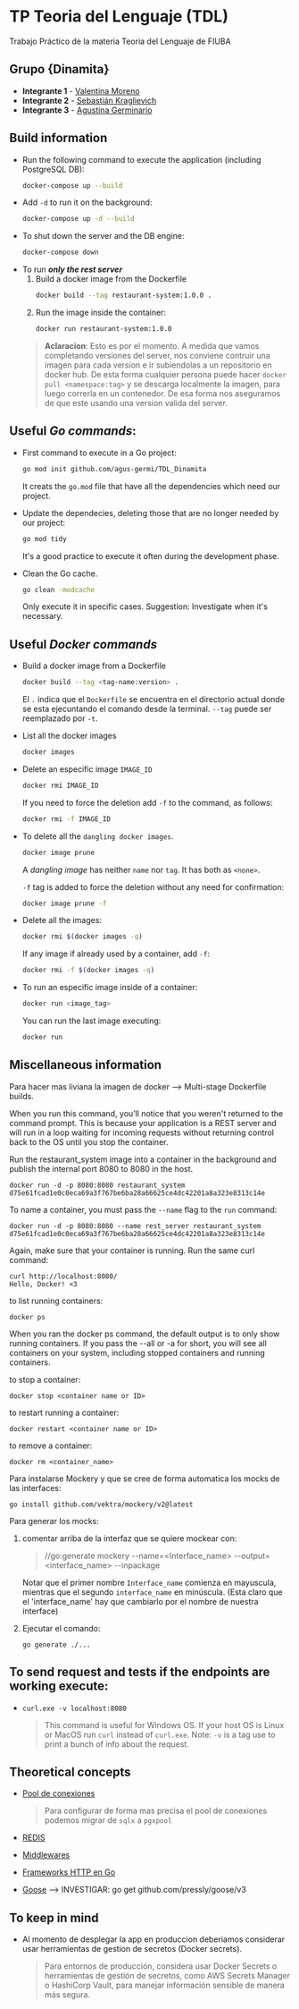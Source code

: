 # TP Teoria del Lenguaje (TDL)
Trabajo Práctico  de la materia Teoria del Lenguaje de FIUBA

## Grupo {Dinamita}

- **Integrante 1** - [Valentina Moreno](https://github.com/valenmdr)
- **Integrante 2** - [Sebastián Kraglievich](https://github.com/Sebakrag)
- **Integrante 3** - [Agustina Germinario](https://github.com/agus-germi)
  
## Build information

- Run the following command to execute the application (including PostgreSQL DB):
    ```sh
    docker-compose up --build
    ```
- Add `-d` to run it on the background:
     ```sh
    docker-compose up -d --build
    ```
- To shut down the server and the DB engine:
     ```sh
    docker-compose down
    ```
- To run ***only the rest server***
    1. Build a docker image from the Dockerfile
        ```sh
        docker build --tag restaurant-system:1.0.0 .
        ```
    2. Run the image inside the container:
        ```sh
        docker run restaurant-system:1.0.0
        ```
    > **Aclaracion**: Esto es por el momento. A medida que vamos completando versiones del server, nos conviene contruir una imagen para cada version e ir subiendolas a un repositorio en docker hub. De esta forma cualquier persona puede hacer `docker pull <namespace:tag>` y se descarga localmente la imagen, para luego correrla en un contenedor. De esa forma nos aseguramos de que este usando una version valida del server.


## Useful *Go commands*:

- First command to execute in a Go project:
    ```sh
    go mod init github.com/agus-germi/TDL_Dinamita
    ```
    It creats the `go.mod` file that have all the dependencies which need our project.

- Update the dependecies, deleting those that are no longer needed by our project:
    ```sh
    go mod tidy
    ```
    It's a good practice to execute it often during the development phase.

- Clean the Go cache.
    ```sh
    go clean -modcache
    ```
    Only execute it in specific cases. Suggestion: Investigate when it's necessary.


## Useful *Docker commands*

- Build a docker image from a Dockerfile
    ```sh
    docker build --tag <tag-name:version> .
    ```
    El `.` indica que el `Dockerfile` se encuentra en el directorio actual donde se esta ejecuntando el comando desde la terminal. `--tag` puede ser reemplazado por `-t`.
    
- List all the docker images
    ```sh
    docker images
    ```

- Delete an especific image `IMAGE_ID`
    ```sh
    docker rmi IMAGE_ID
    ```
    If you need to force the deletion add `-f` to the command, as follows:
    ```sh
    docker rmi -f IMAGE_ID
    ```

- To delete all the `dangling docker images`.
    ```sh
    docker image prune
    ```
    A *dangling image* has neither `name` nor `tag`. It has both as `<none>`.
    
    `-f` tag is added to force the deletion without any need for confirmation:
    ```sh
    docker image prune -f
    ```

- Delete all the images:
    ```sh
    docker rmi $(docker images -q)
    ```
    If any image if already used by a container, add `-f`:
    ```sh
    docker rmi -f $(docker images -q)
    ```

- To run an especific image inside of a container:
    ```sh
    docker run <image_tag>
    ```
    You can run the last image executing:
    ```sh
    docker run
    ```



## Miscellaneous information

Para hacer mas liviana la imagen de docker --> Multi-stage Dockerfile builds.

When you run this command, you’ll notice that you weren't returned to the command prompt. This is because your application is a REST server and will run in a loop waiting for incoming requests without returning control back to the OS until you stop the container.

Run the restaurant_system image into a container in the background and publish the internal port 8080 to 8080 in the host.
```
docker run -d -p 8080:8080 restaurant_system
d75e61fcad1e0c0eca69a3f767be6ba28a66625ce4dc42201a8a323e8313c14e
```
To name a container, you must pass the `--name` flag to the `run` command:
```
docker run -d -p 8080:8080 --name rest_server restaurant_system
d75e61fcad1e0c0eca69a3f767be6ba28a66625ce4dc42201a8a323e8313c14e
```

Again, make sure that your container is running. Run the same curl command:
```
curl http://localhost:8080/
Hello, Docker! <3
```

to list running containers:
```
docker ps
```
When you ran the docker ps command, the default output is to only show running containers. If you pass the --all or -a for short, you will see all containers on your system, including stopped containers and running containers.

to stop a container:
```
docker stop <container name or ID>
```

to restart running a container:
```
docker restart <container name or ID>
```

to remove a container:
```
docker rm <container_name>
```

Para instalarse Mockery y que se cree de forma automatica los mocks de las interfaces:
```
go install github.com/vektra/mockery/v2@latest
```

Para generar los mocks:
1. comentar arriba de la interfaz que se quiere mockear con: 
    >//go:generate mockery --name=<Interface_name> --output=<interface_name> --inpackage
    
    Notar que el primer nombre `Interface_name` comienza en mayuscula, mientras que el segundo `interface_name` en minúscula. (Esta claro que el 'interface_name' hay que cambiarlo por el nombre de nuestra interface)

2. Ejecutar el comando:
    ```
    go generate ./...
    ```

## To send request and tests if the endpoints are working execute:

- ```curl.exe -v localhost:8080```
    > This command is useful for Windows OS. If your host OS is Linux or MacOS run `curl` instead of `curl.exe`.
    Note: `-v` is a tag use to print a bunch of info about the request.


## Theoretical concepts
- [Pool de conexiones](https://chatgpt.com/share/671f899c-bc00-8004-acf7-133575a8e903)
    > Para configurar de forma mas precisa el pool de conexiones podemos migrar de `sqlx` a `pgxpool`

- [REDIS](https://chatgpt.com/share/671fcb41-b638-8004-8635-137baf717321)

- [Middlewares](https://chatgpt.com/share/671fcfb4-23d4-8004-b223-6c34afdc5cf0)

- [Frameworks HTTP en Go](https://chatgpt.com/share/671fd0ea-363c-8004-9700-e3298ce46e8c)

- [Goose]() --> INVESTIGAR: go get github.com/pressly/goose/v3


## To keep in mind
- Al momento de desplegar la app en produccion deberiamos considerar usar herramientas de gestion de secretos (Docker secrets).
    > Para entornos de producción, considera usar Docker Secrets o herramientas de gestión de secretos, como AWS Secrets Manager o HashiCorp Vault, para manejar información sensible de manera más segura.
